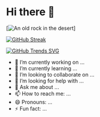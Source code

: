# Hi there 👋

[![An old rock in the desert](https://raw.githubusercontent.com/shaid30044/shaid30044/main/assest/Banner.gif)]

[![GitHub Streak](https://github-readme-streak-stats.herokuapp.com?user=shaid30044&theme=outrun&hide_border=true&border_radius=4.6)](https://git.io/streak-stats)

[![GitHub Trends SVG](https://api.githubtrends.io/user/svg/avgupta456/langs)](https://githubtrends.io)

- 🔭 I’m currently working on ...
- 🌱 I’m currently learning ...
- 👯 I’m looking to collaborate on ...
- 🤔 I’m looking for help with ...
- 💬 Ask me about ...
- 📫 How to reach me: ...
- 😄 Pronouns: ...
- ⚡ Fun fact: ...
